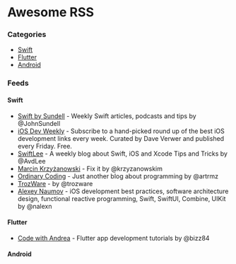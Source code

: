 # Awesome RSS

### Categories

- [Swift](#swift)
- [Flutter](#flutter)
- [Android](#android)

### Feeds

#### Swift

* [Swift by Sundell](https://swiftbysundell.com/feed.rss) - Weekly Swift articles, podcasts and tips by @JohnSundell
* [iOS Dev Weekly](https://iosdevweekly.com/issues.rss) - Subscribe to a hand-picked round up of the best iOS development links every week. Curated by Dave Verwer and published every Friday. Free.
* [SwiftLee](https://www.avanderlee.com/feed) - A weekly blog about Swift, iOS and Xcode Tips and Tricks by @AvdLee
* [Marcin Krzyżanowski](https://blog.krzyzanowskim.com/rss/) - Fix it by @krzyzanowskim
* [Ordinary Coding](https://ordinarycoding.com/feed.rss) - Just another blog about programming by @artrmz
* [TrozWare](https://troz.net/index.xml) - by @trozware
* [Alexey Naumov](http://nalexn.github.io/feed.xml) - iOS development best practices, software architecture design, functional reactive programming, Swift, SwiftUI, Combine, UIKit by @nalexn

#### Flutter

* [Code with Andrea](https://codewithandrea.com/rss.xml) - Flutter app development tutorials by @bizz84

#### Android

